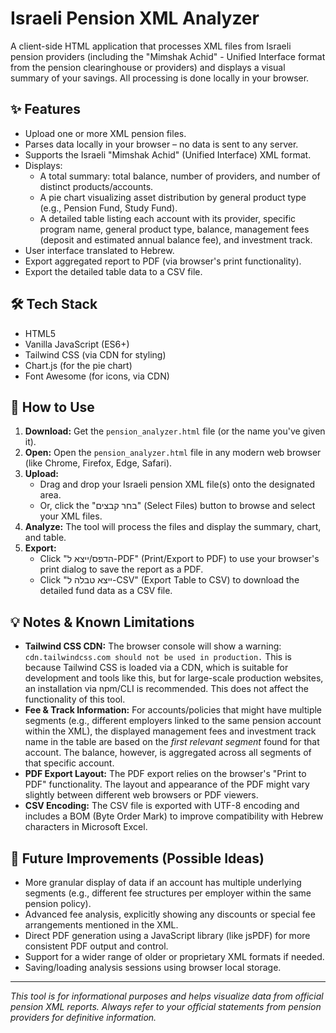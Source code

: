 # Israeli Pension XML Analyzer

A client-side HTML application that processes XML files from Israeli pension providers (including the "Mimshak Achid" - Unified Interface format from the pension clearinghouse or providers) and displays a visual summary of your savings. All processing is done locally in your browser.

## ✨ Features

-   Upload one or more XML pension files.
-   Parses data locally in your browser – no data is sent to any server.
-   Supports the Israeli "Mimshak Achid" (Unified Interface) XML format.
-   Displays:
    -   A total summary: total balance, number of providers, and number of distinct products/accounts.
    -   A pie chart visualizing asset distribution by general product type (e.g., Pension Fund, Study Fund).
    -   A detailed table listing each account with its provider, specific program name, general product type, balance, management fees (deposit and estimated annual balance fee), and investment track.
-   User interface translated to Hebrew.
-   Export aggregated report to PDF (via browser's print functionality).
-   Export the detailed table data to a CSV file.

## 🛠 Tech Stack

-   HTML5
-   Vanilla JavaScript (ES6+)
-   Tailwind CSS (via CDN for styling)
-   Chart.js (for the pie chart)
-   Font Awesome (for icons, via CDN)

## 🚀 How to Use

1.  **Download:** Get the `pension_analyzer.html` file (or the name you've given it).
2.  **Open:** Open the `pension_analyzer.html` file in any modern web browser (like Chrome, Firefox, Edge, Safari).
3.  **Upload:**
    * Drag and drop your Israeli pension XML file(s) onto the designated area.
    * Or, click the "בחר קבצים" (Select Files) button to browse and select your XML files.
4.  **Analyze:** The tool will process the files and display the summary, chart, and table.
5.  **Export:**
    * Click "הדפס/ייצא ל-PDF" (Print/Export to PDF) to use your browser's print dialog to save the report as a PDF.
    * Click "ייצא טבלה ל-CSV" (Export Table to CSV) to download the detailed fund data as a CSV file.

## 💡 Notes & Known Limitations

* **Tailwind CSS CDN:** The browser console will show a warning: `cdn.tailwindcss.com should not be used in production.` This is because Tailwind CSS is loaded via a CDN, which is suitable for development and tools like this, but for large-scale production websites, an installation via npm/CLI is recommended. This does not affect the functionality of this tool.
* **Fee & Track Information:** For accounts/policies that might have multiple segments (e.g., different employers linked to the same pension account within the XML), the displayed management fees and investment track name in the table are based on the *first relevant segment* found for that account. The balance, however, is aggregated across all segments of that specific account.
* **PDF Export Layout:** The PDF export relies on the browser's "Print to PDF" functionality. The layout and appearance of the PDF might vary slightly between different web browsers or PDF viewers.
* **CSV Encoding:** The CSV file is exported with UTF-8 encoding and includes a BOM (Byte Order Mark) to improve compatibility with Hebrew characters in Microsoft Excel.

## 🔮 Future Improvements (Possible Ideas)

* More granular display of data if an account has multiple underlying segments (e.g., different fee structures per employer within the same pension policy).
* Advanced fee analysis, explicitly showing any discounts or special fee arrangements mentioned in the XML.
* Direct PDF generation using a JavaScript library (like jsPDF) for more consistent PDF output and control.
* Support for a wider range of older or proprietary XML formats if needed.
* Saving/loading analysis sessions using browser local storage.

---

*This tool is for informational purposes and helps visualize data from official pension XML reports. Always refer to your official statements from pension providers for definitive information.*

